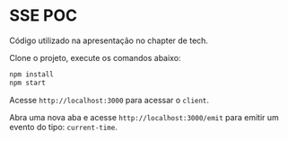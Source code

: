 # SSE POC

Código utilizado na apresentação no chapter de tech.

Clone o projeto, execute os comandos abaixo:

```sh
npm install
npm start
```

Acesse `http://localhost:3000` para acessar o `client`.

Abra uma nova aba e acesse `http://localhost:3000/emit` para emitir um evento do tipo: `current-time`.